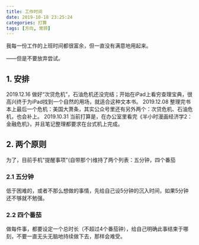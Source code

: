 ```yaml
---
title: 工作时间
date: 2019-10-18 23:25:24
categories: 打算
tags: [方向, 常顾]
---
```


我每一份工作的上班时间都很富余，但一直没有满意地用起来。

<!--more-->

——但是不要放弃尝试。

## 1. 安排
2019.12.16 做好“次贷危机”，石油危机还没完结；开始在iPad上看穷查理宝典，很高兴终于为iPad找到一个自然的用场，就适合这种文本书。
2019.12.08 整理完书本上最后一个危机：美国大萧条，其实公众号里还有另外两个：次贷危机、石油危机，也会补上。
2019.10.31 当前打算是，在办公室里看完《半小时漫画经济学2：金融危机》，并且笔记整理都要求在台式机上完成。

## 2. 两个原则
为了，目前手机"提醒事项"(自带那个)维持了两个列表：五分钟，四个番茄
### 2.1 五分钟
低于困难的，或者不那么想做的事情，先给自己设5分钟的沉入时间，如果5分钟还不够就不勉强。
### 2.2 四个番茄
做每件事，都要设定一个总时长（不超过4个番茄钟），给自己明确此事结束于哪刻，不要一直无头无脑地持续做下去，那样会难受。
